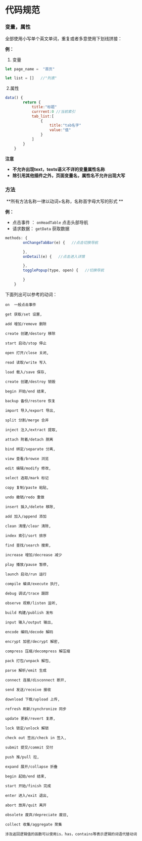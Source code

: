 # 代码规范

### 变量，属性

全部使用小写单个英文单词，重复或者多意使用下划线拼接：

**例：**

1. 变量

```javascript
let page_name =  "首页"

let list = []   //"列表"

```

​	2.属性

```javascript
data() {
		return {
			title:"标题" 
			currrent:0 //当前索引
            tab_list:[
            	{
            		title:"tab名字"
            		value:"值"
        		}
            ] 
		}
	}
```

**注意**

- **不允许出现text，texts语义不详的变量属性名称**
- **除引用其他插件之外，页面变量名，属性名不允许出现大写**



### 方法

​	**所有方法名称一律以动词+名称，名称首字母大写的形式 ** 

**例：**

- 点击事件 ： `onHeadTable` 点击头部导航
- 请求数据： `getData`  获取数据

```javascript
methods: {
		onChangeTabBar(e) {   //点击切换导航
		
		},
		onDetail(e) {   //点击进入详情
			
		},
		togglePopup(type, open) {   //切换导航
			
		}
	}
```



下面列出可以参考的动词：

```
on  一般点击事件

get 获取/set 设置,        

add 增加/remove 删除

create 创建/destory 移除        

start 启动/stop 停止

open 打开/close 关闭,        

read 读取/write 写入

load 载入/save 保存,        

create 创建/destroy 销毁

begin 开始/end 结束,        

backup 备份/restore 恢复

import 导入/export 导出,        

split 分割/merge 合并

inject 注入/extract 提取,        

attach 附着/detach 脱离

bind 绑定/separate 分离,        

view 查看/browse 浏览

edit 编辑/modify 修改,        

select 选取/mark 标记

copy 复制/paste 粘贴,        

undo 撤销/redo 重做

insert 插入/delete 移除,        

add 加入/append 添加

clean 清理/clear 清除,        

index 索引/sort 排序

find 查找/search 搜索,        

increase 增加/decrease 减少

play 播放/pause 暂停,        

launch 启动/run 运行

compile 编译/execute 执行,        

debug 调试/trace 跟踪

observe 观察/listen 监听,        

build 构建/publish 发布

input 输入/output 输出,        

encode 编码/decode 解码

encrypt 加密/decrypt 解密,        

compress 压缩/decompress 解压缩

pack 打包/unpack 解包,        

parse 解析/emit 生成

connect 连接/disconnect 断开,        

send 发送/receive 接收

download 下载/upload 上传,        

refresh 刷新/synchronize 同步

update 更新/revert 复原,        

lock 锁定/unlock 解锁

check out 签出/check in 签入,        

submit 提交/commit 交付

push 推/pull 拉,        

expand 展开/collapse 折叠

begin 起始/end 结束,        

start 开始/finish 完成

enter 进入/exit 退出,        

abort 放弃/quit 离开

obsolete 废弃/depreciate 废旧,        

collect 收集/aggregate 聚集

涉及返回逻辑值的函数可以使用is，has，contains等表示逻辑的词语代替动词
```











